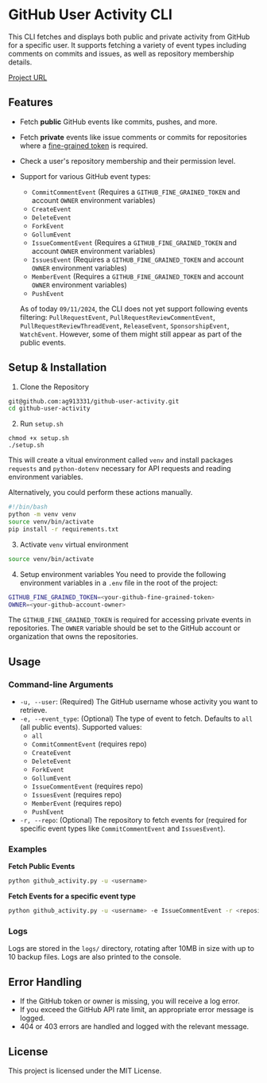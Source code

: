 # GitHub User Activity CLI

This CLI fetches and displays both public and private activity from GitHub for a specific user. It supports fetching a variety of event types including comments on commits and issues, as well as repository membership details.

[Project URL](https://roadmap.sh/projects/github-user-activity)

## Features
- Fetch **public** GitHub events like commits, pushes, and more.
- Fetch **private** events like issue comments or commits for repositories where a [fine-grained token](https://docs.github.com/authentication/keeping-your-account-and-data-secure/managing-your-personal-access-tokens#creating-a-fine-grained-personal-access-token) is required.
- Check a user's repository membership and their permission level.
- Support for various GitHub event types:
  - `CommitCommentEvent` (Requires a `GITHUB_FINE_GRAINED_TOKEN` and account `OWNER` environment variables)
  - `CreateEvent`
  - `DeleteEvent`
  - `ForkEvent`
  - `GollumEvent`
  - `IssueCommentEvent` (Requires a `GITHUB_FINE_GRAINED_TOKEN` and account `OWNER` environment variables)
  - `IssuesEvent` (Requires a `GITHUB_FINE_GRAINED_TOKEN` and account `OWNER` environment variables)
  - `MemberEvent` (Requires a `GITHUB_FINE_GRAINED_TOKEN` and account `OWNER` environment variables)
  - `PushEvent`

  As of today `09/11/2024`, the CLI does not yet support following events filtering: `PullRequestEvent`, `PullRequestReviewCommentEvent`, `PullRequestReviewThreadEvent`, `ReleaseEvent`, `SponsorshipEvent`, `WatchEvent`. However, some of them might still appear as part of the public events.

## Setup & Installation

1. Clone the Repository
```bash
git@github.com:ag913331/github-user-activity.git
cd github-user-activity
```

2. Run `setup.sh`
```
chmod +x setup.sh
./setup.sh
```
This will create a vitual environment called `venv` and install packages `requests` and `python-dotenv` necessary for API requests and reading environment variables.

Alternatively, you could perform these actions manually.
```bash
#!/bin/bash
python -m venv venv
source venv/bin/activate
pip install -r requirements.txt
```

3. Activate `venv` virtual environment
```bash
source venv/bin/activate
```

4. Setup environment variables
You need to provide the following environment variables in a `.env` file in the root of the project:
```bash
GITHUB_FINE_GRAINED_TOKEN=<your-github-fine-grained-token>
OWNER=<your-github-account-owner>
```

The `GITHUB_FINE_GRAINED_TOKEN` is required for accessing private events in repositories. The `OWNER` variable should be set to the GitHub account or organization that owns the repositories.

## Usage

### Command-line Arguments
- `-u, --user`: (Required) The GitHub username whose activity you want to retrieve.
- `-e, --event_type`: (Optional) The type of event to fetch. Defaults to `all` (all public events). Supported values:
  - `all`
  - `CommitCommentEvent` (requires repo)
  - `CreateEvent`
  - `DeleteEvent`
  - `ForkEvent`
  - `GollumEvent`
  - `IssueCommentEvent` (requires repo)
  - `IssuesEvent` (requires repo)
  - `MemberEvent` (requires repo)
  - `PushEvent`
- `-r, --repo`: (Optional) The repository to fetch events for (required for specific event types like `CommitCommentEvent` and `IssuesEvent`).

### Examples

**Fetch Public Events**
```bash
python github_activity.py -u <username>
```

**Fetch Events for a specific event type**
```bash
python github_activity.py -u <username> -e IssueCommentEvent -r <repository>
```

### Logs
Logs are stored in the `logs/` directory, rotating after 10MB in size with up to 10 backup files. Logs are also printed to the console.

## Error Handling
- If the GitHub token or owner is missing, you will receive a log error.
- If you exceed the GitHub API rate limit, an appropriate error message is logged.
- 404 or 403 errors are handled and logged with the relevant message.

## License
This project is licensed under the MIT License.